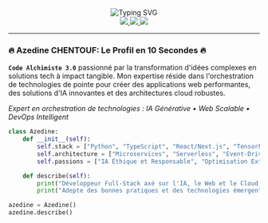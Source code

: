 <!-- En-tête Visuelle Dynamique -->
<div align="center">
  <img src="https://readme-typing-svg.demolab.com?font=Fira+Code&size=30&pause=1000&color=22D3EE¢er=true&vCenter=true&width=435&lines=Bonjour+👋;Azedine+CHENTOUF;Développeur+Full-Stack;IA+🤖+Web+🌍+Cloud+☁️" alt="Typing SVG" />
  <br>
  <a href="https://github.com/azedize">
    <img src="https://img.shields.io/badge/GitHub-Azedize-blue?style=flat-square&logo=github">
  </a>
  <a href="https://www.linkedin.com/in/[VotreProfilLinkedIn]">
    <img src="https://img.shields.io/badge/LinkedIn-Connect-blue?style=flat-square&logo=linkedin">
  </a>
  <a href="mailto:azedinechentouf0@gmail.com">
    <img src="https://img.shields.io/badge/Email-Contact-blue?style=flat-square&logo=gmail">
  </a>
</div>

---

### 🔥 **Azedine CHENTOUF: Le Profil en 10 Secondes** 🔥

**`Code Alchimiste 3.0`** passionné par la transformation d'idées complexes en solutions tech à impact tangible. Mon expertise réside dans l'orchestration de technologies de pointe pour créer des applications web performantes, des solutions d'IA innovantes et des architectures cloud robustes.

*Expert en orchestration de technologies : IA Générative • Web Scalable • DevOps Intelligent*

```python
class Azedine:
    def __init__(self):
        self.stack = ["Python", "TypeScript", "React/Next.js", "TensorFlow/PyTorch", "AWS/GCP"]
        self.architecture = ["Microservices", "Serverless", "Event-Driven", "Clean Architecture"]
        self.passions = ["IA Éthique et Responsable", "Optimisation Extreme", "Mentorat Tech", "Open Source"]

    def describe(self):
        print("Développeur Full-Stack axé sur l'IA, le Web et le Cloud.")
        print("Adepte des bonnes pratiques et des technologies émergentes.")

azedine = Azedine()
azedine.describe()
